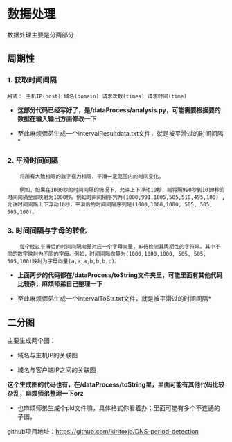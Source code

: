# 数据处理

数据处理主要是分两部分

## 周期性

### 1. 获取时间间隔

    格式： 主机IP(host) 域名(domain) 请求次数(times) 请求时间(time)

- **这部分代码已经写好了，是/dataProcess/analysis.py，可能需要根据要的数据在输入输出方面修改一下**

    
- 至此麻烦师弟生成一个intervalResultdata.txt文件，就是被平滑过的时间间隔*


### 2. 平滑时间间隔

        将所有大致相等的数字视为相等，平滑一定范围内的时间变化。

        例如，如果在1000秒的时间间隔的情况下，允许上下浮动10秒，则将隔990秒到1010秒的时间间隔全部映射为1000秒。例如时间间隔序列为(1000,991,1005,505,510,495,100) ,允许时间间隔上下浮动10秒，平滑后的时间间隔序列是(1000,1000,1000, 505, 505, 505,100)。

### 3. 时间间隔与字母的转化

        每个经过平滑后的时间间隔向量对应一个字母向量，即待检测其周期性的字符串。其中不同的数字映射为不同的字母。例如，时间间隔向量为(1000,1000,1000, 505, 505, 505,100)映射为字母向量(a,a,a,b,b,b,c)。


- **上面两步的代码都在/dataProcess/toString文件夹里，可能里面有其他代码比较杂，麻烦师弟自己整理一下**

    
- 至此麻烦师弟生成一个intervalToStr.txt文件，就是被平滑过的时间间隔*


## 二分图

主要生成两个图：

- 域名与主机IP的关联图

- 域名与客户端IP之间的关联图

**这个生成图的代码也有，在/dataProcess/toString里，里面可能有其他代码比较杂乱，麻烦师弟整理一下orz**

- 也麻烦师弟生成个pkl文件嘛，具体格式你看着办；里面可能有多个不连通的子图，

github项目地址：https://github.com/kiritoxja/DNS-period-detection